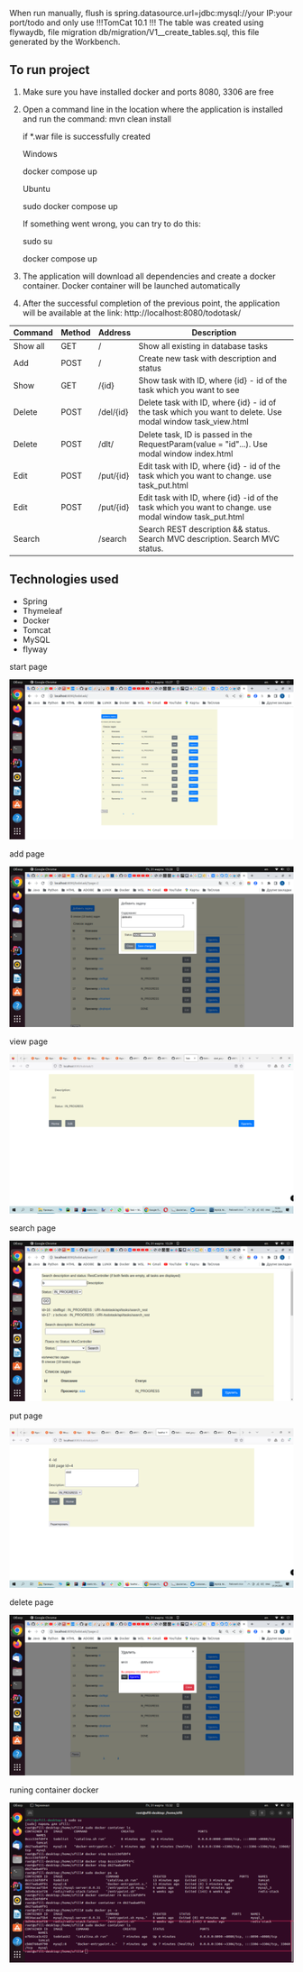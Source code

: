When run manually, flush is spring.datasource.url=jdbc:mysql://your IP:your port/todo 
and only use !!!TomCat 10.1 !!!
The table was created using flywaydb, file migration db/migration/V1__create_tables.sql, this file generated by the Workbench.

## To run project
1. Make sure you have installed docker and ports 8080, 3306 are free
2. Open a command line in the location where the application is installed and run the command:
   mvn clean install
   
   if *.war file is successfully created
   
   Windows
   
   docker compose up
   
   Ubuntu
   
   sudo docker compose up
   
   
   If something went wrong, you can try to do this:
   
   sudo su
   
   docker compose up

3. The application will download all dependencies and create a docker container. Docker container will be launched automatically
4. After the successful completion of the previous point, the application will be available at the link:
http://localhost:8080/todotask/

| Command  | Method | Address        | Description                                                                                                |
|----------|--------|----------------|------------------------------------------------------------------------------------------------------------|
| Show all | GET    | <app>/         | Show all existing in database tasks                                                                        |
| Add      | POST   | <app>/         | Create new task with description and status                                                                |
| Show     | GET    | <app>/{id}     | Show task with ID, where {id} - id of the task which you want to see                                       |
| Delete   | POST   | <app>/del/{id} | Delete task with ID, where {id} - id of the task which you want to delete. Use modal window task_view.html |
| Delete   | POST   | <app>/dlt/     | Delete task, ID is passed in the RequestParam(value = "id"...). Use modal window index.html                |
| Edit     | POST   | <app>/put/{id} | Edit task with ID, where {id} - id of the task which you want to change. use task_put.html                 |
| Edit     | POST   | <app>/put/{id} | Edit task with ID, where {id} -id of the task which you want to change. use modal window task_put.html     |
| Search   |        | <app>/search   | Search REST description && status.  Search MVC description. Search MVC status.                             |

## Technologies used
- Spring
- Thymeleaf
- Docker
- Tomcat
- MySQL
- flyway

start page

![Image alt](https://github.com/sfill70/todotask/blob/master/src/main/resources/static/img/td_start.png)

add page

![Image alt](https://github.com/sfill70/todotask/blob/master/src/main/resources/static/img/td_add.png)

view page

![Image alt](https://github.com/sfill70/todotask/blob/master/src/main/resources/static/img/td_view.png)

search page

![Image alt](https://github.com/sfill70/todotask/blob/master/src/main/resources/static/img/td_search_rest2.png)

put page

![Image alt](https://github.com/sfill70/todotask/blob/master/src/main/resources/static/img/td_put.png)

delete page

![Image alt](https://github.com/sfill70/todotask/blob/master/src/main/resources/static/img/td_del.png)

runing container docker

![Image alt](https://github.com/sfill70/todotask/blob/master/src/main/resources/static/img/td_run_contailer.png)
